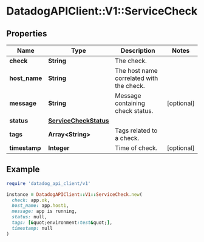 # DatadogAPIClient::V1::ServiceCheck

## Properties

| Name | Type | Description | Notes |
| ---- | ---- | ----------- | ----- |
| **check** | **String** | The check. |  |
| **host_name** | **String** | The host name correlated with the check. |  |
| **message** | **String** | Message containing check status. | [optional] |
| **status** | [**ServiceCheckStatus**](ServiceCheckStatus.md) |  |  |
| **tags** | **Array&lt;String&gt;** | Tags related to a check. |  |
| **timestamp** | **Integer** | Time of check. | [optional] |

## Example

```ruby
require 'datadog_api_client/v1'

instance = DatadogAPIClient::V1::ServiceCheck.new(
  check: app.ok,
  host_name: app.host1,
  message: app is running,
  status: null,
  tags: [&quot;environment:test&quot;],
  timestamp: null
)
```


